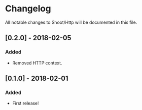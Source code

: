 # Changelog
All notable changes to Shoot/Http will be documented in this file.

## [0.2.0] - 2018-02-05
### Added
- Removed HTTP context.

## [0.1.0] - 2018-02-01
### Added
- First release!
